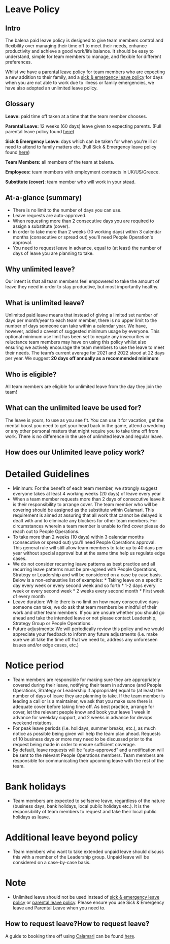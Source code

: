 # Leave Policy

## Intro 
The balena paid leave policy is designed to give team members control and flexibility over managing their time off to meet their needs, enhance productivity and achieve a good work/life balance. It should be easy to understand, simple for team members to manage, and flexible for different preferences.
 
Whilst we have a [parental leave policy](../policies/parental-leave-policy.md) for team members who are expecting a new addition to their family, and a [sick & emergency leave policy](../policies/sick-and-emergency-leave-policy.md) for days when you are not able to work due to illness or family emergencies, we have also adopted an unlimited leave policy. 

## Glossary
**Leave:** paid time off taken at a time that the team member chooses.

**Parental Leave:** 12 weeks (60 days) leave given to expecting parents. (Full parental leave policy found [here](https://github.com/balena-io/balena-io/wiki/Parental-Leave-Policy))

**Sick & Emergency Leave:** days which can be taken for when you're ill or need to attend to family matters etc. (Full Sick & Emergency leave policy found [here](https://github.com/balena-io/balena-io/wiki/Sick-&-Emergency-Leave-Policy))

**Team Members:** all members of the team at balena.

**Employees:** team members with employment contracts in UK/US/Greece.

**Substitute (cover)**: team member who will work in your stead.

## At-a-glance (summary)
* There is no limit to the number of days you can use.
* Leave requests are auto-approved.
* When requesting more than 2 consecutive days you are required to assign a substitute (cover).
* In order to take more than 2 weeks (10 working days) within 3 calendar months (consecutive or spread out) you'll need People Operation's approval.
* You need to request leave in advance, equal to (at least) the number of days of leave you are planning to take.

## Why unlimited leave?
Our intent is that all team members feel empowered to take the amount of leave they need in order to stay productive, but most importantly healthy.

## What is unlimited leave?
Unlimited paid leave means that instead of giving a limited set number of days per month/year to each team member, there is no upper limit to the number of days someone can take within a calendar year.
We have, however,  added a caveat of suggested minimum usage by everyone. This optional minimum use limit has been set to negate any insecurities or reluctance team members may have on using this policy whilst also ensuring we actively encourage the team members to use the leave to meet their needs. The team’s current average for 2021 and 2022 stood at 22 days per year.
We suggest **20 days off annually as a recommended minimum**


## Who is eligible?
All team members are eligible for unlimited leave from the day they join the team!

## What can the unlimited leave be used for?
The leave is yours, to use as you see fit. You can use it for vacation, get the mental boost you need to get your head back in the game, attend a wedding or any other personal matters that might require you to take time off from work. There is no difference in the use of unlimited leave and regular leave. 

## How does our Unlimited leave policy work?
# Detailed Guidelines
* Minimum: For the benefit of each team member, we strongly suggest everyone takes at least 4 working weeks (20 days) of leave every year
* When a team member requests more than 2 days of consecutive leave it is their responsibility to arrange cover. The team member who will be covering should be assigned as the substitute within Calamari. This requirement is aimed at assuring that all work that cannot be delayed is dealt with and to eliminate any blockers for other team members. For circumstances wherein a team member is unable to find cover please do reach out to People Operations. 
* To take more than 2 weeks (10 days) within 3 calendar months (consecutive or spread out) you'll need People Operations approval. This general rule will still allow team members to take up to 40 days per year without special approval but at the same time help us regulate edge cases.
* We do not consider recurring leave patterns as best practice and all recurring leave patterns must be pre-agreed with People Operations, Strategy or Leadership and will be considered on a case by case basis. Below is a non-exhaustive list of examples: 
       * Taking leave on a specific day every week or every second week and so forth
       * 1-2 days every week or every second week 
       * 2 weeks every second month
       * First week of every month
* Leave duration: While there is no limit on how many consecutive days someone can take, we do ask that team members be mindful of their work and other team members.  If you are unsure whether you should go ahead and take the intended leave or not please contact Leadership, Strategy Group or People Operations .
* Future adjustments: We will periodically review this policy and we would appreciate your feedback to inform any future adjustments (i.e. make sure we all take the time off that we need to, address any unforeseen issues and/or edge cases, etc.)

# Notice period
* Team members are responsible for making sure they are appropriately covered during their leave, notifying their team in advance (and People Operations, Strategy or Leadership if appropriate) equal to (at least) the number of days of leave they are planning to take. If the team member is leading a call or is a maintainer, we ask that you make sure there is adequate cover before taking time off. As best practice, arrange for cover, let the relevant people know and book your leave 1 week in advance for weekday support, and 2 weeks in advance for devops weekend rotations. 
* For peak leave periods (i.e. holidays, summer breaks, etc.), as much notice as possible being given will help the team plan ahead. Requests of 10 business days or more may need to be discussed prior to the request being made in order to ensure sufficient coverage.
* By default, leave requests will be “auto-approved” and a notification will be sent to the relevant People Operations members. Team members are responsible for communicating their upcoming leave with the rest of the team.

# Bank holidays
* Team members are expected to selfserve leave, regardless of the nature (business days, bank holidays, local public holidays etc.). It is the responsibility of team members to request and take their local public holidays as leave.

# Additional leave beyond policy
* Team members who want to take extended unpaid leave should discuss this with a member of the Leadership group. Unpaid leave will be considered on a case-by-case basis.

# Note
* Unlimited leave should not be used instead of [sick & emergency leave policy](../policies/sick-and-emergency-leave-policy.md) or [parental leave policy](../policies/parental-leave-policy.md). Please ensure you use Sick & Emergency leave and Parental Leave when you need to. 

## How to request leave?How to request leave?
A guide to booking time off using [Calamari](https://balena.calamari.io/o/sign-in) can be found [here](../tooling/calamari.md).
